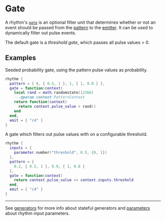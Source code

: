 # Gate

A rhythm's [`gate`](../API/rhythm.md#gate) is an optional filter unit that determines whether or not an event should be passed from the [pattern](./pattern.md) to the [emitter](./emitter.md). It can be used to dynamically filter out pulse events.

The default gate is a *threshold gate*, which passes all pulse values > 0. 


## Examples

Seeded probability gate, using the pattern pulse values as probability.

```lua
rhythm {
  pattern = { 0, { 0.5, 1 }, 1, { 1, 0.8 } },
  gate = function(context)
    local rand = math.randomstate(12366)
    ---@param context PatternContext
    return function(context)
      return context.pulse_value > rand()
    end
  end,
  emit = { "c4" }
}
```

A gate which filters out pulse values with on a configurable threshold.

```lua
rhythm {
  inputs = { 
    parameter.number("threshold", 0.5, {0, 1}) 
  },
  pattern = { 
    0.2, { 0.5, 1 }, 0.9, { 1, 0.8 } 
  },
  gate = function(context)
    return context.pulse_value >= context.inputs.threshold
  end,
  emit = { "c4" }
}
```

---

See [generators](../extras/generators.md) for more info about stateful generators and [parameters](./parameters.md) about rhythm input parameters. 
